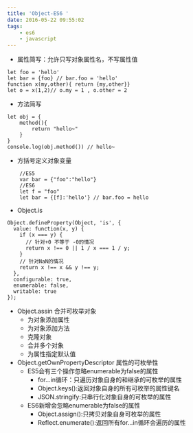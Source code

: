 ```yaml
---
title: 'Object-ES6 '
date: 2016-05-22 09:55:02
tags:
	- es6
	- javascript
---
```


* 属性简写：允许只写对象属性名，不写属性值
````
let foo = 'hello'
let bar = {foo} // bar.foo = 'hello'
function x(my,other){ return {my,other}}
let o = x(1,2)// o.my = 1 , o.other = 2
````
* 方法简写
````
let obj = {
	method(){
		return "hello~"
	}
}
console.log(obj.method()) // hello~
````
* 方括号定义对象变量
````
 	//ES5
 	var bar = {"foo":"hello"}
 	//ES6
 	let f = "foo"
 	let bar = {[f]:'hello'} // bar.foo = hello
````
* Object.is
````
Object.defineProperty(Object, 'is', {
  value: function(x, y) {
    if (x === y) {
      // 针对+0 不等于 -0的情况
      return x !== 0 || 1 / x === 1 / y;
    }
    // 针对NaN的情况
    return x !== x && y !== y;
  },
  configurable: true,
  enumerable: false,
  writable: true
});
````
* Object.assin 合并可枚举对象
	* 为对象添加属性
	* 为对象添加方法
	* 克隆对象
	* 合并多个对象
	* 为属性指定默认值
* Object.getOwnPropertyDescriptor 属性的可枚举性
	* ES5会有三个操作忽略enumerable为false的属性
		* for...in循环：只遍历对象自身的和继承的可枚举的属性
		* Object.keys():返回对象自身的所有可枚举的属性键名
		* JSON.stringify:只串行化对象自身的可枚举的属性
	* ES6新增会忽略enumerable为false的属性
		* Object.assign():只拷贝对象自身可枚举的属性
		* Reflect.enumerate():返回所有for...in循环会遍历的属性